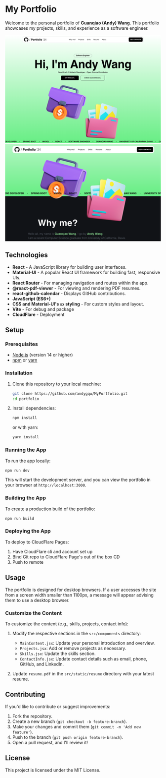 # My Portfolio

Welcome to the personal portfolio of **Guanqiao (Andy) Wang**. This portfolio showcases my projects, skills, and experience as a software engineer.

<img src='images/Screenshot1.png' />
<img src='images/Screenshot2.png' />

## Technologies

- **React** - A JavaScript library for building user interfaces.
- **Material-UI** - A popular React UI framework for building fast, responsive UIs.
- **React Router** - For managing navigation and routes within the app.
- **@react-pdf-viewer** - For viewing and rendering PDF resumes.
- **react-github-calendar** - Displays GitHub contributions.
- **JavaScript (ES6+)**
- **CSS and Material-UI's `sx` styling** - For custom styles and layout.
- **Vite** - For debug and package
- **CloudFlare** - Deployment

## Setup

### Prerequisites

- [Node.js](https://nodejs.org/) (version 14 or higher)
- [npm](https://www.npmjs.com/) or [yarn](https://yarnpkg.com/)

### Installation

1. Clone this repository to your local machine:

   ```bash
   git clone https://github.com/andygqw/MyPortfolio.git
   cd portfolio
   ```

2. Install dependencies:

   ```bash
   npm install
   ```

   or with yarn:

   ```bash
   yarn install
   ```

### Running the App

To run the app locally:

```bash
npm run dev
```

This will start the development server, and you can view the portfolio in your browser at `http://localhost:3000`.

### Building the App

To create a production build of the portfolio:

```bash
npm run build
```

### Deploying the App

To deploy to CloudFlare Pages:

1. Have CloudFlare cli and account set up
2. Bind Git repo to CloudFlare Page's out of the box CD
3. Push to remote

## Usage

The portfolio is designed for desktop browsers. If a user accesses the site from a screen width smaller than 1100px, a message will appear advising them to use a desktop browser.

### Customize the Content

To customize the content (e.g., skills, projects, contact info):

1. Modify the respective sections in the `src/components` directory:
   - `MainContent.jsx`: Update your personal introduction and overview.
   - `Projects.jsx`: Add or remove projects as necessary.
   - `Skills.jsx`: Update the skills section.
   - `ContactInfo.jsx`: Update contact details such as email, phone, GitHub, and LinkedIn.

2. Update `resume.pdf` in the `src/static/resume` directory with your latest resume.

## Contributing

If you'd like to contribute or suggest improvements:

1. Fork the repository.
2. Create a new branch (`git checkout -b feature-branch`).
3. Make your changes and commit them (`git commit -m 'Add new feature'`).
4. Push to the branch (`git push origin feature-branch`).
5. Open a pull request, and I'll review it!

## License

This project is licensed under the MIT License.
